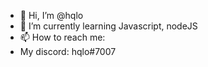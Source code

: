 - 👋 Hi, I’m @hqlo
- 🌱 I’m currently learning Javascript, nodeJS
- 📫 How to reach me:
- My discord: hqlo#7007

<!---
hqlo/hqlo is a ✨ special ✨ repository because its `README.md` (this file) appears on your GitHub profile.
You can click the Preview link to take a look at your changes.
--->
